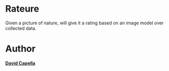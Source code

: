 # Rateure

Given a picture of nature, will give it a rating based on an image model over collected data.

# Author

#### [David Capella](http://davidcapella.com)

